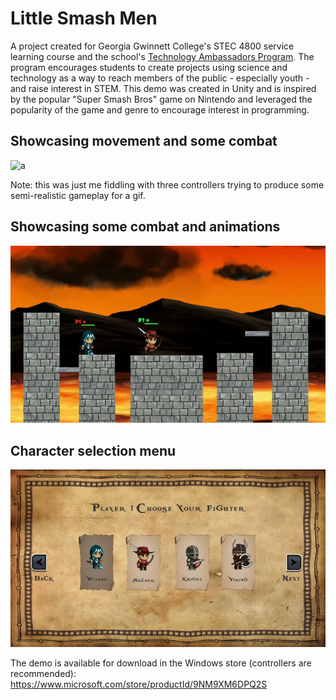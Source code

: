 # Little Smash Men
A project created for Georgia Gwinnett College's STEC 4800 service learning course and the school's [Technology Ambassadors Program](https://www.ggc.edu/academics/schools/school-of-science-and-technology/research-internships-service-learning/technology-ambassador-program/). The program encourages students to create projects using science and technology as a way to reach members of the public - especially youth - and raise interest in STEM. This demo was created in Unity and is inspired by the popular "Super Smash Bros" game on Nintendo and leveraged the popularity of the game and genre to encourage interest in programming.


## Showcasing movement and some combat
![a](doc/img/lsm-1.gif)

Note: this was just me fiddling with three controllers trying to produce some semi-realistic gameplay for a gif.

## Showcasing some combat and animations
![a](doc/img/lsm-2.gif)

## Character selection menu
![a](doc/img/lsm-3.gif)


The demo is available for download in the Windows store (controllers are recommended): https://www.microsoft.com/store/productId/9NM9XM6DPQ2S

